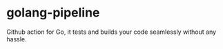 # golang-pipeline
Github action for Go, it tests and builds your code seamlessly without any hassle.

